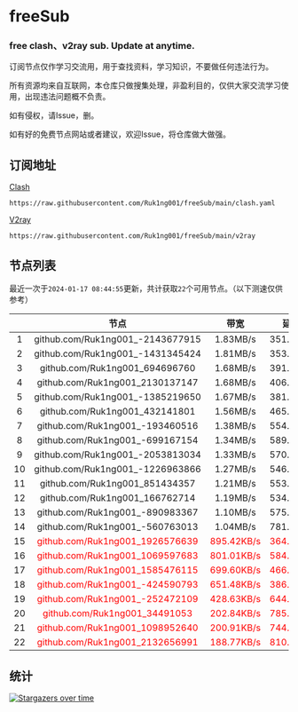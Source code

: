 # freeSub
### free clash、v2ray sub. Update at anytime.

订阅节点仅作学习交流用，用于查找资料，学习知识，不要做任何违法行为。

所有资源均来自互联网，本仓库只做搜集处理，非盈利目的，仅供大家交流学习使用，出现违法问题概不负责。

如有侵权，请Issue，删。

如有好的免费节点网站或者建议，欢迎Issue，将仓库做大做强。

## 订阅地址
[Clash](https://raw.githubusercontent.com/Ruk1ng001/freeSub/main/clash.yaml)
```
https://raw.githubusercontent.com/Ruk1ng001/freeSub/main/clash.yaml
```
[V2ray](https://raw.githubusercontent.com/Ruk1ng001/freeSub/main/v2ray)
```
https://raw.githubusercontent.com/Ruk1ng001/freeSub/main/v2ray
```

## 节点列表

最近一次于`2024-01-17 08:44:55`更新，共计获取`22`个可用节点。（以下测速仅供参考）

|  | 节点 | 带宽 | 延迟 |
|:-:|:--:|:--:|:--:|
 | 1 | github.com/Ruk1ng001_-2143677915 | 1.83MB/s | 351.00ms |
 | 2 | github.com/Ruk1ng001_-1431345424 | 1.81MB/s | 353.00ms |
 | 3 | github.com/Ruk1ng001_694696760 | 1.68MB/s | 391.00ms |
 | 4 | github.com/Ruk1ng001_2130137147 | 1.68MB/s | 406.00ms |
 | 5 | github.com/Ruk1ng001_-1385219650 | 1.67MB/s | 381.00ms |
 | 6 | github.com/Ruk1ng001_432141801 | 1.56MB/s | 465.00ms |
 | 7 | github.com/Ruk1ng001_-193460516 | 1.38MB/s | 554.00ms |
 | 8 | github.com/Ruk1ng001_-699167154 | 1.34MB/s | 589.00ms |
 | 9 | github.com/Ruk1ng001_-2053813034 | 1.33MB/s | 570.00ms |
 | 10 | github.com/Ruk1ng001_-1226963866 | 1.27MB/s | 546.00ms |
 | 11 | github.com/Ruk1ng001_851434357 | 1.21MB/s | 553.00ms |
 | 12 | github.com/Ruk1ng001_166762714 | 1.19MB/s | 534.00ms |
 | 13 | github.com/Ruk1ng001_-890983367 | 1.10MB/s | 575.00ms |
 | 14 | github.com/Ruk1ng001_-560763013 | 1.04MB/s | 781.00ms |
 | 15 | <font color=red>github.com/Ruk1ng001_1926576639</font> | <font color=red>895.42KB/s</font> | <font color=red>364.00ms</font> |
 | 16 | <font color=red>github.com/Ruk1ng001_1069597683</font> | <font color=red>801.01KB/s</font> | <font color=red>584.00ms</font> |
 | 17 | <font color=red>github.com/Ruk1ng001_1585476115</font> | <font color=red>699.60KB/s</font> | <font color=red>466.00ms</font> |
 | 18 | <font color=red>github.com/Ruk1ng001_-424590793</font> | <font color=red>651.48KB/s</font> | <font color=red>386.00ms</font> |
 | 19 | <font color=red>github.com/Ruk1ng001_-252472109</font> | <font color=red>428.63KB/s</font> | <font color=red>644.00ms</font> |
 | 20 | <font color=red>github.com/Ruk1ng001_34491053</font> | <font color=red>202.84KB/s</font> | <font color=red>785.00ms</font> |
 | 21 | <font color=red>github.com/Ruk1ng001_1098952640</font> | <font color=red>200.91KB/s</font> | <font color=red>744.00ms</font> |
 | 22 | <font color=red>github.com/Ruk1ng001_2132656991</font> | <font color=red>188.77KB/s</font> | <font color=red>810.00ms</font> |


## 统计

[![Stargazers over time](https://starchart.cc/Ruk1ng001/freeSub.svg)](https://starchart.cc/Ruk1ng001/freeSub)